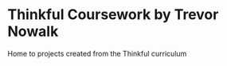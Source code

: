 Thinkful Coursework by Trevor Nowalk
====================================

Home to projects created from the Thinkful curriculum

